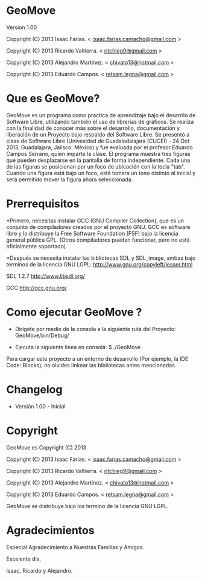 GeoMove
=======
Version 1.00	

Copyright (C) 2013 Isaac Farías. < isaac.farias.camacho@gmail.com >

Copyright (C) 2013 Ricardo Valtierra. < ritchieg9@gmail.com >

Copyright (C) 2013 Alejandro Martinez. < chivato13@hotmail.com >

Copyright (C) 2013 Eduardo Campos. < retsam.legna@gmail.com >

Que es GeoMove?
===============

GeoMove es un programa como practica de aprendizaje bajo el desarrllo de  Software Libre, utilizando también  el uso de librerías de gráficos.
Se realiza con la finalidad de conocer más sobre el desarrollo,  documentación y liberación de un Proyecto bajo respaldo del Software Libre.
Se presentó a clase de Software Libre (Univesidad de Guadaladalajara (CUCEI) - 24 Oct 2013, Guadalajara, Jalisco. México) y fué evaluada 
por el profesor Eduardo Campos Serrano, quien imparte la clase.
El programa muestra tres figuras que pueden desplazarse en la pantalla de forma independiente. 
Cada una de las figuras se posicionan por un foco de ubicación con la tecla "tab". 
Cuando una figura está bajo un foco, está tomara un tono distinto al inicial y será permitido mover la figura ahora seleccionada.


Prerrequisitos
=============

*Primero, necesitas instalar GCC (GNU Compiler Collection), que es un conjunto de compiladores creados por el proyecto GNU. 
GCC es software libre y lo distribuye la Free Software Foundation (FSF) bajo la licencia general pública GPL. 
(Otros compiladores pueden funcionar, pero no está oficialmente soportado).

*Después se necesita instalar las bibliotecas SDL y SDL_image, ambas bajo terminos de la licencia GNU LGPL: http://www.gnu.org/copyleft/lesser.html

   SDL 1.2.7        http://www.libsdl.org/
   
   GCC              http://gcc.gnu.org/


Como ejecutar GeoMove ?
===========================

* Dirígete por medio de la consola a la siguiente ruta del Proyecto: GeoMove/bin/Debug/

* Ejecuta la siguiente linea en consola: $ ./GeoMove

Para cargar este proyecto a un entorno de desarrollo (Por ejemplo, la IDE Code::Blocks), no olvides linkear las bibliotecas antes mencionadas.


Changelog
===============

* Versión 1.00 - Inicial

Copyright
=========

GeoMove es Copyright (C) 2013

Copyright (C) 2013 Isaac Farías. < isaac.farias.camacho@gmail.com >

Copyright (C) 2013 Ricardo Valtierra. < ritchieg9@gmail.com >

Copyright (C) 2013 Alejandro Martinez. < chivato13@hotmail.com >

Copyright (C) 2013 Eduardo Campos. < retsam.legna@gmail.com >

GeoMove se distribuye bajo los termino de la licencia GNU LGPL.


Agradecimientos
======

Especial Agradecimiento a Nuestras Familias y Amigos.

Excelente día,

Isaac, Ricardo y Alejandro.



